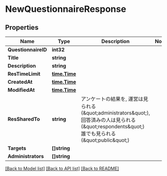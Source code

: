 # NewQuestionnaireResponse

## Properties

Name | Type | Description | Notes
------------ | ------------- | ------------- | -------------
**QuestionnaireID** | **int32** |  | 
**Title** | **string** |  | 
**Description** | **string** |  | 
**ResTimeLimit** | [**time.Time**](time.Time.md) |  | 
**CreatedAt** | [**time.Time**](time.Time.md) |  | 
**ModifiedAt** | [**time.Time**](time.Time.md) |  | 
**ResSharedTo** | **string** | アンケートの結果を, 運営は見られる (\&quot;administrators\&quot;), 回答済みの人は見られる (\&quot;respondents\&quot;) 誰でも見られる (\&quot;public\&quot;)  | 
**Targets** | **[]string** |  | 
**Administrators** | **[]string** |  | 

[[Back to Model list]](../README.md#documentation-for-models) [[Back to API list]](../README.md#documentation-for-api-endpoints) [[Back to README]](../README.md)



